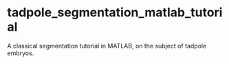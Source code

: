 # tadpole_segmentation_matlab_tutorial
A classical segmentation tutorial in MATLAB, on the subject of tadpole embryos.
